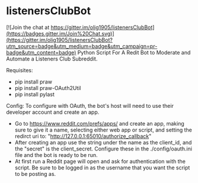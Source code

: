 # listenersClubBot

[![Join the chat at https://gitter.im/olig1905/listenersClubBot](https://badges.gitter.im/Join%20Chat.svg)](https://gitter.im/olig1905/listenersClubBot?utm_source=badge&utm_medium=badge&utm_campaign=pr-badge&utm_content=badge)
Python Script For A Redit Bot to Moderate and Automate a Listeners Club Subreddit.

Requisites:
* pip install praw
* pip install praw-OAuth2Util
* pip install pylast

Config:
To configure with OAuth, the bot's host will need to use their developer account and create an app. 
* Go to https://www.reddit.com/prefs/apps/ and create an app, making sure to give it a name, selecting either web app or script, and setting the redirct uri to: "http://127.0.0.1:65010/authorize_callback"
* After creating an app use the string under the name as the client_id, and the "secret" is the client_secret. Configure these in the ./config/oauth.ini file and the bot is ready to be run. 
* At first run a Reddit page will open and ask for authentication with the script. Be sure to be logged in as the username that you want the script to be posting as.